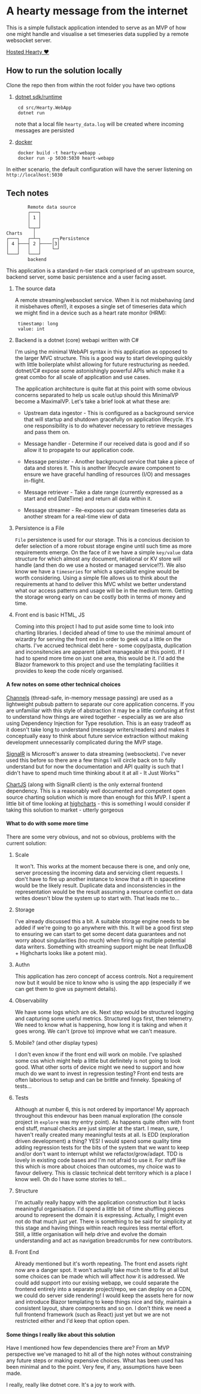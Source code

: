 # A hearty message from the internet

This is a simple fullstack application intended to serve as an MVP of how one might handle and visualise a set
timeseries data supplied by a remote websocket server.

[Hosted Hearty ❤️](https://hearty-g2frazh4hvgnc6g7.westeurope-01.azurewebsites.net/index.html)


## How to run the solution locally

Clone the repo then from within the root folder you have two options

1. [dotnet sdk/runtime](https://dotnet.microsoft.com/en-us/download)

        cd src/Hearty.WebApp
        dotnet run

   note that a local file `hearty_data.log` will be created where incoming messages are persisted

2. [docker](https://www.docker.com/)

        docker build -t hearty-webapp .
        docker run -p 5030:5030 heart-webapp

In either scenario, the default configuration will have the server listening on `http://localhost:5030`


## Tech notes

            Remote data source
            ┌───┐
            │ 1 │
            │   │
            └─┬─┘
    Charts    │
    ┌───┐   ┌─┴─┐    ┌─┐Persistence
    │ 4 ├───┤ 2 ├────│3│
    │   │   │   │    └─┘
    └───┘   └───┘
            backend


This application is a standard n-tier stack comprised of an
upstream source, backend server, some basic persistence and a user facing asset.


1. The source data

   A remote streaming/websocket service. When it is not misbehaving (and it misbehaves often!), it exposes a single set
   of timeseries data which we might find in a device such as a heart rate monitor (HRM):

        timestamp: long
        value: int

2. Backend is a dotnet (core) webapi written with C#

   I'm using the minimal WebAPI syntax in this application as opposed to the larger MVC structure. This is a good way to start developing quickly with little boilerplate whilst allowing for future restructuring as needed. dotnet/C# expose some astonishingly powerful APIs which make it a great combo for all scale of application and use cases.

   The application architecture is quite flat at this point with some obvious concerns separated to help us scale out/up
   should this MinimalVP become a MaximalVP. Let's take a brief look at what these are:

   - Upstream data ingestor -  This is configured as a background service that will startup and shutdown gracefully on application lifecycle. It's one responsibility is to do whatever necessary to retrieve messages and pass them on.

   - Message handler - Determine if our received data is good and if so allow it to propagate to our application code.

   - Message persister - Another background service that take a piece of data and stores it. This is another lifecycle aware component to ensure we have graceful handling of resources (I/O) and messages in-flight.

   - Message retriever - Take a date range (currently expressed as a start and end DateTime) and return all data within it.

   - Message streamer - Re-exposes our upstream timeseries data as another stream for a real-time view of data

3. Persistence is a File

   `File` persistence is used for our storage. This is a concious decision to defer selection of a more robust storage engine until such time as more requirements emerge. On the face of it we have a simple `key/value` data structure for which almost any document, relational or KV store will handle (and then do we use a hosted or managed service!?). We also know we have a `timeseries` for which a specialist engine would be worth considering. Using a simple file allows us to think about the requirements at hand to deliver this MVC whilst we better understand what our access patterns and usage will be in the medium term. Getting the storage wrong early on can be costly both in terms of money and time.

4. Front end is basic HTML, JS

   Coming into this project I had to put aside some time to look into charting libraries. I decided ahead of time to use the minimal amount of wizardry for serving the front end in order to geek out a little on the charts. I've accrued technical debt here - some copy/pasta, duplication and inconsitencies are apparent (albeit manageable at this point). If I had to spend more time on just one area, this would be it. I'd add the Blazor framework to this project and use the templating facilities it provides to keep the code nicely organised.

#### A few notes on some other technical choices

   [Channels](https://learn.microsoft.com/en-us/dotnet/core/extensions/channels) (thread-safe, in-memory message passing) are used as a lightweight pubsub pattern to separate our core application concerns. If you are unfamiliar with this style of abstraction it may be a little confusing at first to understand how things are wired together - especially as we are also using Dependency Injection for Type resolution. This is an easy tradeoff as it doesn't take long to understand (message writers/readers) and makes it conceptually easy to think about future service extraction without making development unnecessarily complicated during the MVP stage.

   [SignalR](https://dotnet.microsoft.com/en-us/apps/aspnet/signalr) is Microsoft's answer to data streaming (websockets). I've never used this before so there are a few things I will circle back on to fully understand but for now the documentation and API quality is such that I didn't have to spend much time thinking about it at all - It Just Works™️️

   [ChartJS](https://www.chartjs.org/) (along with SignalR client) is the only external frontend dependency. This is a reasonably well documented and competent open source charting solution which is more than enough for this MVP. I spent a little bit of time looking at [highcharts](https://www.highcharts.com/) - this is something I would consider if taking this solution to market - utterly gorgeous

#### What to do with some more time
There are some very obvious, and not so obvious, problems with the current solution:

1. Scale

   It won't. This works at the moment because there is one, and only one, server processing the incoming data and servicing client requests. I don't have to fire up another instance to know that a rift in spacetime would be the likely result. Duplicate data and inconsistencies in the representation would be the result assuming a resource conflict on data writes doesn't blow the system up to start with. That leads me to...

2. Storage

   I've already discussed this a bit. A suitable storage engine needs to be added if we're going to go anywhere with this. It will be a good first step to ensuring we can start to get some decent data guarantees and not worry about singularities (too much) when firing up multiple potential data writers. Something with streaming support might be neat (InfluxDB + Highcharts looks like a potent mix).

3. Authn

   This application has zero concept of access controls. Not a requirement now but it would be nice to know who is using the app (especially if we can get them to give us payment details).

4. Observability

   We have some logs which are ok. Next step would be structured logging and capturing some useful metrics. Structured logs first, then telemetry. We need to know what is happening, how long it is taking and when it goes wrong. We can't (prove to) improve what we can't measure.

5. Mobile? (and other display types)

   I don't even know if the front end will work on mobile. I've splashed some css which might help a little but definitely is not going to look good. What other sorts of device might we need to support and how much do we want to invest in regression testing? Front end tests are often laborious to setup and can be brittle and finneky. Speaking of tests...

6. Tests

   Although at number 6, this is not ordered by importance! My approach throughout this endevour has been manual exploration (the console project in `explore` was my entry point). As happens quite often with front end stuff, manual checks are just simpler at the start. I mean, sure, I haven't really created many meaningful tests at all. Is EDD (exploration driven development) a thing? YES! I would spend some quality time adding regression tests for the bits of the system that we want to keep and/or don't want to interrupt whilst we refactor/grow/adapt. TDD is lovely in existing code bases and I'm not afraid to use it. For stuff like this which is more about choices than outcomes, my choice was to favour delivery. This is classic technical debt territory which is a place I know well. Oh do I have some stories to tell...

7. Structure

   I'm actually really happy with the application construction but it lacks meaningful organisation. I'd spend a little bit of time shuffling pieces around to represent the domain it is expressing. Actually, I might even not do that much _just yet_. There is something to be said for simplicity at this stage and having things within reach requires less mental effort. Still, a little organisation will help drive and evolve the domain understanding and act as navigation breadcrumbs for new contributors.

8. Front End

   Already mentioned but it's worth repeating. The front end assets right now are a danger spot. It won't actually take much time to fix at all but some choices can be made which will affect _how_ it is addressed. We could add support into our exising webapp, we could separate the frontend entirely into a separate project/repo, we can deploy on a CDN, we could do server side rendering! I would keep the assets here for now and introduce Blazor templating to keep things nice and tidy, maintain a consistent layout, share components and so on. I don't think we need a full frontend framework (such as React) just yet but we are not restricted either and I'd keep that option open.


#### Some things I really like about this solution

Have I mentioned how few dependencies there are? From an MVP perspective we've managed to hit all of the high notes without constraining any future steps or making expensive choices. What has been used has been minimal and to the point. Very few, if any, assumptions have been made.

I really, really like dotnet core. It's a joy to work with.
